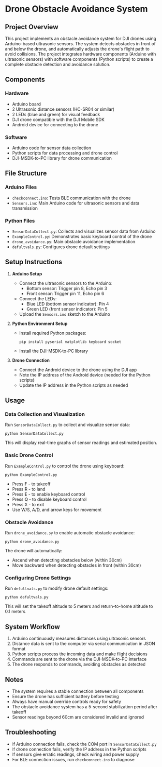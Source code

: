 # Drone Obstacle Avoidance System

## Project Overview

This project implements an obstacle avoidance system for DJI drones using Arduino-based ultrasonic sensors. The system detects obstacles in front of and below the drone, and automatically adjusts the drone's flight path to avoid collisions. The project integrates hardware components (Arduino with ultrasonic sensors) with software components (Python scripts) to create a complete obstacle detection and avoidance solution.

## Components

### Hardware
- Arduino board
- 2 Ultrasonic distance sensors (HC-SR04 or similar)
- 2 LEDs (blue and green) for visual feedback
- DJI drone compatible with the DJI Mobile SDK
- Android device for connecting to the drone

### Software
- Arduino code for sensor data collection
- Python scripts for data processing and drone control
- DJI-MSDK-to-PC library for drone communication

## File Structure

### Arduino Files
- `checkconnect.ino`: Tests BLE communication with the drone
- `Sensors.ino`: Main Arduino code for ultrasonic sensors and data transmission

### Python Files
- `SensorDataCollect.py`: Collects and visualizes sensor data from Arduino
- `ExampleControl.py`: Demonstrates basic keyboard control of the drone
- `drone_avoidance.py`: Main obstacle avoidance implementation
- `defultvals.py`: Configures drone default settings

## Setup Instructions

1. **Arduino Setup**
   - Connect the ultrasonic sensors to the Arduino:
     - Bottom sensor: Trigger pin 8, Echo pin 3
     - Front sensor: Trigger pin 11, Echo pin 6
   - Connect the LEDs:
     - Blue LED (bottom sensor indicator): Pin 4
     - Green LED (front sensor indicator): Pin 5
   - Upload the `Sensors.ino` sketch to the Arduino

2. **Python Environment Setup**
   - Install required Python packages:
     ```
     pip install pyserial matplotlib keyboard socket
     ```
   - Install the DJI-MSDK-to-PC library

3. **Drone Connection**
   - Connect the Android device to the drone using the DJI app
   - Note the IP address of the Android device (needed for the Python scripts)
   - Update the IP address in the Python scripts as needed

## Usage

### Data Collection and Visualization
Run `SensorDataCollect.py` to collect and visualize sensor data:
```
python SensorDataCollect.py
```
This will display real-time graphs of sensor readings and estimated position.

### Basic Drone Control
Run `ExampleControl.py` to control the drone using keyboard:
```
python ExampleControl.py
```
- Press F - to takeoff
- Press R - to land
- Press E - to enable keyboard control
- Press Q - to disable keyboard control
- Press X - to exit
- Use W/S, A/D, and arrow keys for movement

### Obstacle Avoidance
Run `drone_avoidance.py` to enable automatic obstacle avoidance:
```
python drone_avoidance.py
```
The drone will automatically:
- Ascend when detecting obstacles below (within 30cm)
- Move backward when detecting obstacles in front (within 30cm)

### Configuring Drone Settings
Run `defultvals.py` to modify drone default settings:
```
python defultvals.py
```
This will set the takeoff altitude to 5 meters and return-to-home altitude to 0.1 meters.

## System Workflow

1. Arduino continuously measures distances using ultrasonic sensors
2. Distance data is sent to the computer via serial communication in JSON format
3. Python scripts process the incoming data and make flight decisions
4. Commands are sent to the drone via the DJI-MSDK-to-PC interface
5. The drone responds to commands, avoiding obstacles as detected

## Notes

- The system requires a stable connection between all components
- Ensure the drone has sufficient battery before testing
- Always have manual override controls ready for safety
- The obstacle avoidance system has a 5-second stabilization period after takeoff
- Sensor readings beyond 60cm are considered invalid and ignored

## Troubleshooting

- If Arduino connection fails, check the COM port in `SensorDataCollect.py`
- If drone connection fails, verify the IP address in the Python scripts
- If sensors give erratic readings, check wiring and power supply
- For BLE connection issues, run `checkconnect.ino` to diagnose
